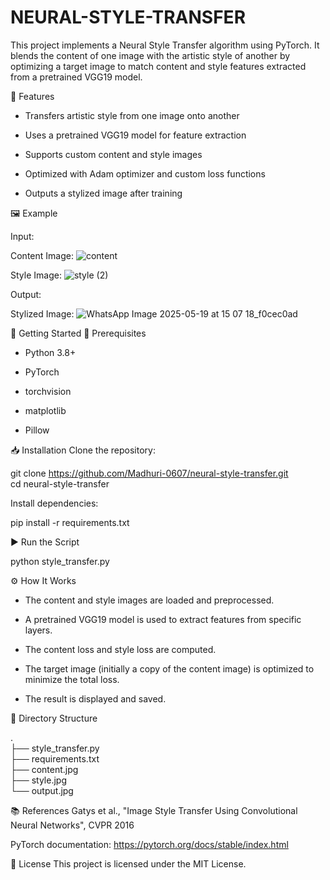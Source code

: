 

# NEURAL-STYLE-TRANSFER

This project implements a Neural Style Transfer algorithm using PyTorch. It blends the content of one image with the artistic style of another by optimizing a target image to match content and style features extracted from a pretrained VGG19 model.

📌 Features 
* Transfers artistic style from one image onto another 

* Uses a pretrained VGG19 model for feature extraction 

* Supports custom content and style images 

* Optimized with Adam optimizer and custom loss functions 

* Outputs a stylized image after training 

🖼️ Example

Input:

Content Image: ![content](https://github.com/user-attachments/assets/5c4d10ad-80e7-4ab8-88db-8579f9e8bb66)

Style Image: ![style (2)](https://github.com/user-attachments/assets/833fc2fa-d3af-4378-96ee-be9ef212001a)

Output:

Stylized Image: ![WhatsApp Image 2025-05-19 at 15 07 18_f0cec0ad](https://github.com/user-attachments/assets/6bb29aa5-f481-4c39-b31a-f17670133bf4)

🚀 Getting Started 
🔧 Prerequisites 
* Python 3.8+ 

* PyTorch 

* torchvision 

* matplotlib 

* Pillow 

📥 Installation
Clone the repository: 

git clone https://github.com/Madhuri-0607/neural-style-transfer.git   
cd neural-style-transfer 

Install dependencies: 

pip install -r requirements.txt  

▶️ Run the Script 

python style_transfer.py 

⚙️ How It Works 
* The content and style images are loaded and preprocessed. 

* A pretrained VGG19 model is used to extract features from specific layers. 

* The content loss and style loss are computed. 

* The target image (initially a copy of the content image) is optimized to minimize the total loss. 

* The result is displayed and saved. 

📁 Directory Structure  

.  
├── style_transfer.py   
├── requirements.txt   
├── content.jpg   
├── style.jpg   
└── output.jpg   

📚 References 
Gatys et al., "Image Style Transfer Using Convolutional Neural Networks", CVPR 2016 

PyTorch documentation: https://pytorch.org/docs/stable/index.html  

📄 License 
This project is licensed under the MIT License. 




